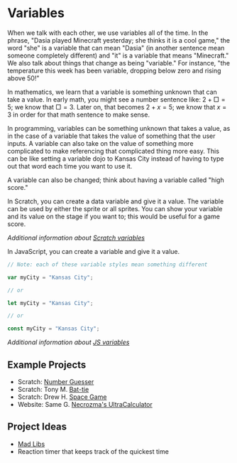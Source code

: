 # Variables

When we talk with each other, we use variables all of the time. In the phrase, "Dasia played Minecraft yesterday; she thinks it is a cool game," the word "she" is a variable that can mean "Dasia" (in another sentence mean someone completely different) and "it" is a variable that means "Minecraft." We also talk about things that change as being "variable." For instance, \"the temperature this week has been variable, dropping below zero and rising above 50!\"

In mathematics, we learn that a variable is something unknown that can take a value. In early math, you might see a number sentence like: $2 + □ = 5$; we know that $□ = 3$. Later on, that becomes $2 + x = 5$; we know that $x = 3$ in order for that math sentence to make sense.

In programming, variables can be something unknown that takes a value, as in the case of a variable that takes the value of something that the user inputs. A variable can also take on the value of something more complicated to make referencing that complicated thing more easy. This can be like setting a variable dojo to Kansas City instead of having to type out that word each time you want to use it.

A variable can also be changed; think about having a variable called "high score."

In Scratch, you can create a data variable and give it a value. The variable can be used by either the sprite or all sprites. You can show your variable and its value on the stage if you want to; this would be useful for a game score.

*Additional information about [Scratch variables](https://en.scratch-wiki.info/wiki/Variable)*

In JavaScript, you can create a variable and give it a value.

``` javascript
// Note: each of these variable styles mean something different

var myCity = "Kansas City";

// or

let myCity = "Kansas City";

// or

const myCity = "Kansas City";
```

*Additional information about [JS variables](https://developer.mozilla.org/en-US/docs/Learn/JavaScript/First_steps/Variables)*

## Example Projects

-   Scratch: [Number Guesser](https://scratch.mit.edu/projects/197671514/)
-   Scratch: Tony M. [Bat-tie](https://scratch.mit.edu/projects/171077922/)
-   Scratch: Drew H. [Space Game](https://scratch.mit.edu/projects/197346025/)
-   Website: Same G. [Necrozma\'s UltraCalculator](https://samuraiawesome.github.io/Ultra-Space/UltraSpace/pages/)

## Project Ideas

-   [Mad Libs](https://en.wikipedia.org/wiki/Mad_Libs)
-   Reaction timer that keeps track of the quickest time